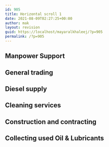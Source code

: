 ```yaml
---
id: 905
title: Horizontal scroll 1
date: 2021-08-09T02:27:25+00:00
author: mak
layout: revision
guid: https://localhost/mayaralkhaleej/?p=905
permalink: /?p=905
---
```

## Manpower Support

## General trading

## Diesel supply

## Cleaning services

## Construction and contracting

## Collecting used Oil & Lubricants